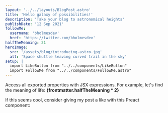 ```yaml
---
layout: '../../layouts/BlogPost.astro'
title: 'Hello galaxy of possibilities!'
description: 'Take your blog to astronomical heights'
publishDate: '12 Sep 2021'
followMe:
  username: 'bholmesdev'
  href: 'https://twitter.com/bholmesdev'
halfTheMeaning: 21
heroImage:
  src: '/assets/blog/introducing-astro.jpg'
  alt: 'Space shuttle leaving curved trail in the sky'
setup: |
  import LikeButton from "../../components/LikeButton"
  import FollowMe from "../../components/FollowMe.astro"
---
```


<FollowMe username={frontmatter.followMe.username} href={frontmatter.followMe.href} />

Access all exported properties with JSX expressions. For example, let's find the meaning of life: **{frontmatter.halfTheMeaning * 2}**

If this seems cool, consider giving my post a like with this Preact component: <LikeButton pageUrl={frontmatter.url} client:load />
